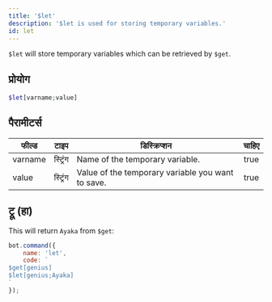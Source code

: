 ```yaml
---
title: '$let'
description: '$let is used for storing temporary variables.'
id: let
---
```


`$let` will store temporary variables which can be retrieved by `$get`.

## प्रोयोग

```php
$let[varname;value]
```

## पैरामीटर्स

| फील्ड   | टाइप     | डिस्क्रिप्शन                                      | चाहिए |
| ------- | -------- | ------------------------------------------------- |:-----:|
| varname | स्ट्रिंग | Name of the temporary variable.                   | true  |
| value   | स्ट्रिंग | Value of the temporary variable you want to save. | true  |

## ट्रू (हा)

This will return `Ayaka` from `$get`:

```javascript
bot.command({
    name: 'let',
    code: `
$get[genius]
$let[genius;Ayaka]
`
});
```
